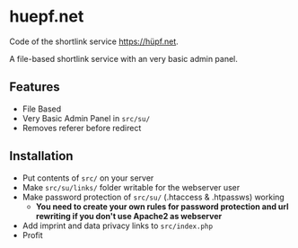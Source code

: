 # huepf.net

Code of the shortlink service https://hüpf.net.

A file-based shortlink service with an very basic admin panel.

## Features

- File Based
- Very Basic Admin Panel in `src/su/`
- Removes referer before redirect

## Installation

- Put contents of `src/` on your server
- Make `src/su/links/` folder writable for the webserver user
- Make password protection of `src/su/` (.htaccess & .htpassws) working
    - **You need to create your own rules for password protection and url rewriting if you don't use Apache2 as webserver**
- Add imprint and data privacy links to `src/index.php`
- Profit
